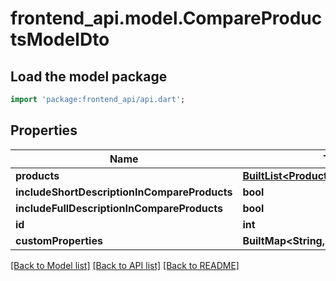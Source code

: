 # frontend_api.model.CompareProductsModelDto

## Load the model package
```dart
import 'package:frontend_api/api.dart';
```

## Properties
Name | Type | Description | Notes
------------ | ------------- | ------------- | -------------
**products** | [**BuiltList&lt;ProductOverviewModelDto&gt;**](ProductOverviewModelDto.md) |  | [optional] 
**includeShortDescriptionInCompareProducts** | **bool** |  | [optional] 
**includeFullDescriptionInCompareProducts** | **bool** |  | [optional] 
**id** | **int** |  | [optional] 
**customProperties** | **BuiltMap&lt;String, String&gt;** |  | [optional] 

[[Back to Model list]](../README.md#documentation-for-models) [[Back to API list]](../README.md#documentation-for-api-endpoints) [[Back to README]](../README.md)


